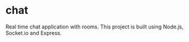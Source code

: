 # chat
Real time chat application with rooms.
This project is built using Node.js, Socket.io and Express.
